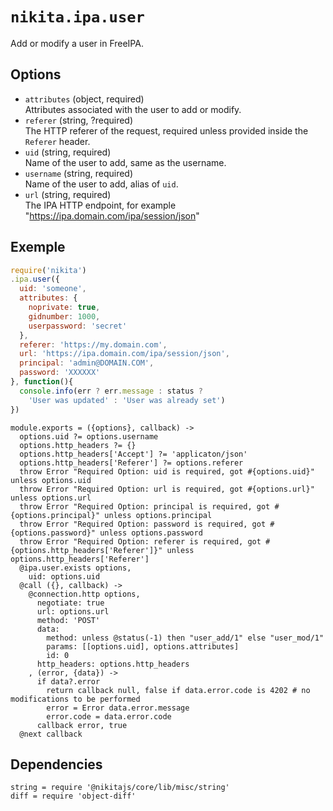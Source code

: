 
# `nikita.ipa.user`

Add or modify a user in FreeIPA.

## Options

* `attributes` (object, required)   
  Attributes associated with the user to add or modify.
* `referer` (string, ?required)   
  The HTTP referer of the request, required unless provided inside the `Referer`
  header.
* `uid` (string, required)   
  Name of the user to add, same as the username.
* `username` (string, required)   
  Name of the user to add, alias of `uid`.
* `url` (string, required)    
  The IPA HTTP endpoint, for example "https://ipa.domain.com/ipa/session/json"

## Exemple

```js
require('nikita')
.ipa.user({
  uid: 'someone',
  attributes: {
    noprivate: true,
    gidnumber: 1000,
    userpassword: 'secret'
  },
  referer: 'https://my.domain.com',
  url: 'https://ipa.domain.com/ipa/session/json',
  principal: 'admin@DOMAIN.COM',
  password: 'XXXXXX'
}, function(){
  console.info(err ? err.message : status ?
    'User was updated' : 'User was already set')
})
```

    module.exports = ({options}, callback) ->
      options.uid ?= options.username
      options.http_headers ?= {}
      options.http_headers['Accept'] ?= 'applicaton/json'
      options.http_headers['Referer'] ?= options.referer
      throw Error "Required Option: uid is required, got #{options.uid}" unless options.uid
      throw Error "Required Option: url is required, got #{options.url}" unless options.url
      throw Error "Required Option: principal is required, got #{options.principal}" unless options.principal
      throw Error "Required Option: password is required, got #{options.password}" unless options.password
      throw Error "Required Option: referer is required, got #{options.http_headers['Referer']}" unless options.http_headers['Referer']
      @ipa.user.exists options,
        uid: options.uid
      @call ({}, callback) ->
        @connection.http options,
          negotiate: true
          url: options.url
          method: 'POST'
          data:
            method: unless @status(-1) then "user_add/1" else "user_mod/1"
            params: [[options.uid], options.attributes]
            id: 0
          http_headers: options.http_headers
        , (error, {data}) ->
          if data?.error
            return callback null, false if data.error.code is 4202 # no modifications to be performed
            error = Error data.error.message
            error.code = data.error.code
          callback error, true
      @next callback
      
        
## Dependencies

    string = require '@nikitajs/core/lib/misc/string'
    diff = require 'object-diff'

